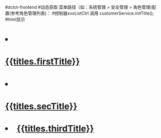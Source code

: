#dclot-frontend
#动态获取  菜单路径（如：系统管理  > 安全管理 > 角色管理)配置(参考角色管理列表)：
#控制器xxxListCtrl 调用  customerService.initTitle();
#html显示   

#		<li ng-if='titles.firstTitle'><i class="fa fa-home"></i>
#            		<a href="javascript:;">{{titles.firstTitle}}</a>
#            		<i class="fa fa-angle-right"></i>
#            </li>
#            <li ng-if='titles.secTitle'>
#            	<a href="javascript:;">{{titles.secTitle}}</a>
#            	<i class="fa fa-angle-right"></i>
#            </li>
#           <li ng-if='titles.thirdTitle'><a href="javascript:;">{{titles.thirdTitle}}</a></li>

